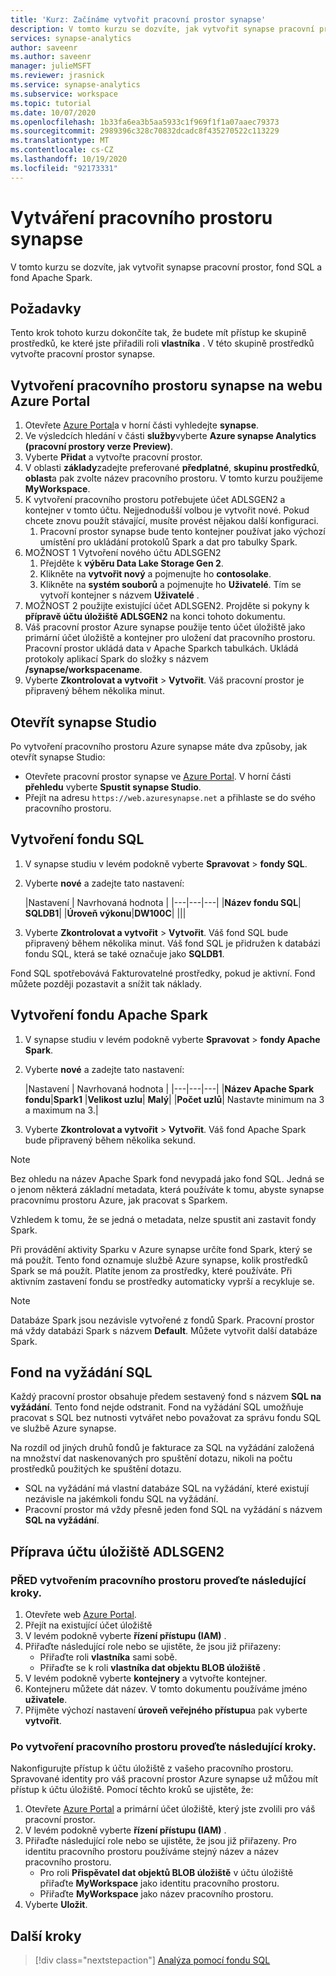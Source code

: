 ```yaml
---
title: 'Kurz: Začínáme vytvořit pracovní prostor synapse'
description: V tomto kurzu se dozvíte, jak vytvořit synapse pracovní prostor, fond SQL a fond Apache Spark.
services: synapse-analytics
author: saveenr
ms.author: saveenr
manager: julieMSFT
ms.reviewer: jrasnick
ms.service: synapse-analytics
ms.subservice: workspace
ms.topic: tutorial
ms.date: 10/07/2020
ms.openlocfilehash: 1b33fa6ea3b5aa5933c1f969f1f1a07aaec79373
ms.sourcegitcommit: 2989396c328c70832dcadc8f435270522c113229
ms.translationtype: MT
ms.contentlocale: cs-CZ
ms.lasthandoff: 10/19/2020
ms.locfileid: "92173331"
---
```

# <a name="creating-a-synapse-workspace"></a>Vytváření pracovního prostoru synapse

V tomto kurzu se dozvíte, jak vytvořit synapse pracovní prostor, fond SQL a fond Apache Spark. 

## <a name="prerequisites"></a>Požadavky

Tento krok tohoto kurzu dokončíte tak, že budete mít přístup ke skupině prostředků, ke které jste přiřadili roli **vlastníka** . V této skupině prostředků vytvořte pracovní prostor synapse.

## <a name="create-a-synapse-workspace-in-the-azure-portal"></a>Vytvoření pracovního prostoru synapse na webu Azure Portal

1. Otevřete [Azure Portal](https://portal.azure.com)a v horní části vyhledejte **synapse**.
1. Ve výsledcích hledání v části **služby**vyberte **Azure synapse Analytics (pracovní prostory verze Preview)**.
1. Vyberte **Přidat** a vytvořte pracovní prostor.
1. V oblasti **základy**zadejte preferované **předplatné**, **skupinu prostředků**, **oblast**a pak zvolte název pracovního prostoru. V tomto kurzu použijeme **MyWorkspace**.
1. K vytvoření pracovního prostoru potřebujete účet ADLSGEN2 a kontejner v tomto účtu. Nejjednodušší volbou je vytvořit nové. Pokud chcete znovu použít stávající, musíte provést nějakou další konfiguraci. 
    1. Pracovní prostor synapse bude tento kontejner používat jako výchozí umístění pro ukládání protokolů Spark a dat pro tabulky Spark.
1. MOŽNOST 1 Vytvoření nového účtu ADLSGEN2 
    1. Přejděte k **výběru Data Lake Storage Gen 2**. 
    1. Klikněte na **vytvořit nový** a pojmenujte ho **contosolake**.
    1. Klikněte na **systém souborů** a pojmenujte ho **Uživatelé**. Tím se vytvoří kontejner s názvem **Uživatelé** .
1. MOŽNOST 2 použijte existující účet ADLSGEN2. Projděte si pokyny k **přípravě účtu úložiště ADLSGEN2** na konci tohoto dokumentu.
1. Váš pracovní prostor Azure synapse použije tento účet úložiště jako primární účet úložiště a kontejner pro uložení dat pracovního prostoru. Pracovní prostor ukládá data v Apache Sparkch tabulkách. Ukládá protokoly aplikací Spark do složky s názvem **/synapse/workspacename**.
1. Vyberte **Zkontrolovat a vytvořit** > **Vytvořit**. Váš pracovní prostor je připravený během několika minut.

## <a name="open-synapse-studio"></a>Otevřít synapse Studio

Po vytvoření pracovního prostoru Azure synapse máte dva způsoby, jak otevřít synapse Studio:

* Otevřete pracovní prostor synapse ve [Azure Portal](https://portal.azure.com). V horní části **přehledu** vyberte **Spustit synapse Studio**.
* Přejít na adresu `https://web.azuresynapse.net` a přihlaste se do svého pracovního prostoru.

## <a name="create-a-sql-pool"></a>Vytvoření fondu SQL

1. V synapse studiu v levém podokně vyberte **Spravovat**  >  **fondy SQL**.
1. Vyberte **nové** a zadejte tato nastavení:

    |Nastavení | Navrhovaná hodnota | 
    |---|---|---|
    |**Název fondu SQL**| **SQLDB1**|
    |**Úroveň výkonu**|**DW100C**|
    |||

1. Vyberte **Zkontrolovat a vytvořit** > **Vytvořit**. Váš fond SQL bude připravený během několika minut. Váš fond SQL je přidružen k databázi fondu SQL, která se také označuje jako **SQLDB1**.

Fond SQL spotřebovává Fakturovatelné prostředky, pokud je aktivní. Fond můžete později pozastavit a snížit tak náklady.

## <a name="create-an-apache-spark-pool"></a>Vytvoření fondu Apache Spark

1. V synapse studiu v levém podokně vyberte **Spravovat**  >  **fondy Apache Spark**.
1. Vyberte **nové** a zadejte tato nastavení:

    |Nastavení | Navrhovaná hodnota | 
    |---|---|---|
    |**Název Apache Spark fondu**|**Spark1**
    |**Velikost uzlu**| **Malý**|
    |**Počet uzlů**| Nastavte minimum na 3 a maximum na 3.|

1. Vyberte **Zkontrolovat a vytvořit** > **Vytvořit**. Váš fond Apache Spark bude připravený během několika sekund.

> [!NOTE]
> Bez ohledu na název Apache Spark fond nevypadá jako fond SQL. Jedná se o jenom některá základní metadata, která používáte k tomu, abyste synapse pracovnímu prostoru Azure, jak pracovat s Sparkem.

Vzhledem k tomu, že se jedná o metadata, nelze spustit ani zastavit fondy Spark.

Při provádění aktivity Sparku v Azure synapse určíte fond Spark, který se má použít. Tento fond oznamuje službě Azure synapse, kolik prostředků Spark se má použít. Platíte jenom za prostředky, které používáte. Při aktivním zastavení fondu se prostředky automaticky vyprší a recykluje se.

> [!NOTE]
> Databáze Spark jsou nezávisle vytvořené z fondů Spark. Pracovní prostor má vždy databázi Spark s názvem **Default**. Můžete vytvořit další databáze Spark.

## <a name="the-sql-on-demand-pool"></a>Fond na vyžádání SQL

Každý pracovní prostor obsahuje předem sestavený fond s názvem **SQL na vyžádání**. Tento fond nejde odstranit. Fond na vyžádání SQL umožňuje pracovat s SQL bez nutnosti vytvářet nebo považovat za správu fondu SQL ve službě Azure synapse.

Na rozdíl od jiných druhů fondů je fakturace za SQL na vyžádání založená na množství dat naskenovaných pro spuštění dotazu, nikoli na počtu prostředků použitých ke spuštění dotazu.

* SQL na vyžádání má vlastní databáze SQL na vyžádání, které existují nezávisle na jakémkoli fondu SQL na vyžádání.
* Pracovní prostor má vždy přesně jeden fond SQL na vyžádání s názvem **SQL na vyžádání**.

## <a name="preparing-a-adlsgen2-storage-account"></a>Příprava účtu úložiště ADLSGEN2

### <a name="perform-the-following-steps-before-you-create-your-workspace"></a>PŘED vytvořením pracovního prostoru proveďte následující kroky.

1. Otevřete web [Azure Portal](https://portal.azure.com).
1. Přejít na existující účet úložiště
1. V levém podokně vyberte **řízení přístupu (IAM)** . 
1. Přiřaďte následující role nebo se ujistěte, že jsou již přiřazeny:
    * Přiřaďte roli **vlastníka** sami sobě.
    * Přiřaďte se k roli **vlastníka dat objektu BLOB úložiště** .
1. V levém podokně vyberte **kontejnery** a vytvořte kontejner.
1. Kontejneru můžete dát název. V tomto dokumentu používáme jméno  **uživatele**.
1. Přijměte výchozí nastavení **úroveň veřejného přístupu**a pak vyberte **vytvořit**.

### <a name="perform-the-following-steps-after-you-create-your-workspace"></a>Po vytvoření pracovního prostoru proveďte následující kroky.

Nakonfigurujte přístup k účtu úložiště z vašeho pracovního prostoru. Spravované identity pro váš pracovní prostor Azure synapse už můžou mít přístup k účtu úložiště. Pomocí těchto kroků se ujistěte, že:

1. Otevřete [Azure Portal](https://portal.azure.com) a primární účet úložiště, který jste zvolili pro váš pracovní prostor.
1. V levém podokně vyberte **řízení přístupu (IAM)** .
1. Přiřaďte následující role nebo se ujistěte, že jsou již přiřazeny. Pro identitu pracovního prostoru používáme stejný název a název pracovního prostoru.
    * Pro roli **Přispěvatel dat objektů BLOB úložiště** v účtu úložiště přiřaďte **MyWorkspace** jako identitu pracovního prostoru.
    * Přiřaďte **MyWorkspace** jako název pracovního prostoru.
1. Vyberte **Uložit**.


## <a name="next-steps"></a>Další kroky

> [!div class="nextstepaction"]
> [Analýza pomocí fondu SQL](get-started-analyze-sql-pool.md)
